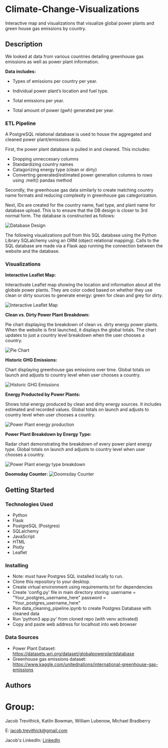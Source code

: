# Climate-Change-Visualizations

Interactive map and visualizations that visualize global power plants and green house gas emissions by country. 

## Description

We looked at data from various countries detailing greenhouse gas emissions as well as power plant information.

**Data includes:**

* Types of emissions per country per year.

* Individual power plant’s location and fuel type.

* Total emissions per year.

* Total amount of power (gwh) generated per year.

### ETL Pipeline

A PostgreSQL relational database is used to house the aggregated and cleaned power plant/emissions data. 

First, the power plant database is pulled in and cleaned. This includes:

* Dropping unneccesary columns
* Standardizing country names
* Catagorizing energy type (clean or dirty)
* Converting generated/estimated power generation columns to rows using .melt() pandas method

Secondly, the greenhouse gas data similarly to create matching country name formats and reducing complexity in greenhouse gas categorization.

Next, IDs are created for the country name, fuel type, and plant name for database upload. This is to ensure that the DB design is closer to 3rd normal form. The database is constructed as follows:

![Database Design](https://github.com/JacobTrevithick/Climate-Change-Visualizations/blob/main/Database/PostgresDBdiagram.png)

The following visualizations pull from this SQL database using the Python Library SQLalchemy using an ORM (object relational mapping). Calls to the SQL database are made via a Flask app running the connection between the website and the database.

### Visualizations

**Interactive Leaflet Map:**

Interactivate Leaflet map showing the location and information about all the globale power plants. They are color coded based on whether they use clean or dirty sources to generate energy: green for clean and grey for dirty.

![Interactive Leaflet Map](https://github.com/JacobTrevithick/Climate-Change-Visualizations/blob/main/Images/Title_Map.png)

**Clean vs. Dirty Power Plant Breakdown:**

Pie chart displaying the breakdown of clean vs. dirty energy power plants. When the website is first launched, it displays the global totals. The chart updates to just a country level breakdown when the user chooses a country.

![Pie Chart](https://github.com/JacobTrevithick/Climate-Change-Visualizations/blob/main/Images/Pie_chart.png)

**Historic GHG Emissions:**

Chart displaying greenhouse gas emissions over time. Global totals on launch and adjusts to country level when user chooses a country.

![Historic GHG Emissions](https://github.com/JacobTrevithick/Climate-Change-Visualizations/blob/main/Images/Greenhouse_gas_emissions.png)

**Energy Producted by Power Plants:**

Shows total energy produced by clean and dirty energy sources. It includes estimated and recorded values. Global totals on launch and adjusts to country level when user chooses a country.

![Power Plant energy production](https://github.com/JacobTrevithick/Climate-Change-Visualizations/blob/main/Images/Energy_Production_clean_v_dirty.png)

**Power Plant Breakdown by Energy Type:**

Radar chart demonstrating the breakdown of every power plant energy type. Global totals on launch and adjusts to country level when user chooses a country.

![Power Plant energy type breakdown](https://github.com/JacobTrevithick/Climate-Change-Visualizations/blob/main/Images/Power_plant_type_radar.png)

**Doomsday Counter:**
![Doomsday Counter](https://github.com/JacobTrevithick/Climate-Change-Visualizations/blob/c63ea5cc8a825d7a65be15d0731da24d290968f7/Images/Doomsday_counter.png)

## Getting Started

### Technologies Used 

* Python
* Flask
* PostgreSQL (Postgres)
* SQLalchemy
* JavaScript
* HTML
* Plotly
* Leaflet

### Installing

* Note: must have Postgres SQL installed locally to run.
* Clone this repository to your desktop.
* Create virtual environment using requirements.txt for dependencies
* Create 'config.py' file in main directory storing:
    username = "Your_postgres_username_here"
    password = "Your_postgres_username_here"
* Run data_cleaning_pipeline.ipynb to create Postgres Database with cleaned data
* Run 'python3 app.py' from cloned repo (with venv activated)
* Copy and paste web address for localhost into web browser

### Data Sources

* Power Plant Dataset: https://datasets.wri.org/dataset/globalpowerplantdatabase
* Greenhouse gas emissions dataset: https://www.kaggle.com/unitednations/international-greenhouse-gas-emissions

## Authors

# Group:
Jacob Trevithick,
Katlin Bowman,
William Lubenow,
Michael Bradberry

E: jacob.trevithick@gmail.com

Jacob's LinkedIn: [LinkedIn](https://www.linkedin.com/in/jacob-trevithick/)

